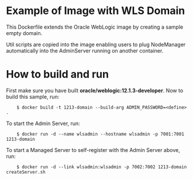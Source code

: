Example of Image with WLS Domain
================================
This Dockerfile extends the Oracle WebLogic image by creating a sample empty domain.

Util scripts are copied into the image enabling users to plug NodeManager automatically into the AdminServer running on another container.

# How to build and run
First make sure you have built **oracle/weblogic:12.1.3-developer**. Now to build this sample, run:

        $ docker build -t 1213-domain --build-arg ADMIN_PASSWORD=<define> .

To start the Admin Server, run:

        $ docker run -d --name wlsadmin --hostname wlsadmin -p 7001:7001 1213-domain

To start a Managed Server to self-register with the Admin Server above, run:

        $ docker run -d --link wlsadmin:wlsadmin -p 7002:7002 1213-domain createServer.sh

